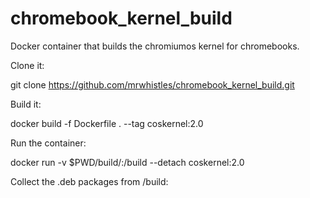 # chromebook_kernel_build
 Docker container that builds the chromiumos kernel for chromebooks.



Clone it:

git clone https://github.com/mrwhistles/chromebook_kernel_build.git


Build it:

docker build -f Dockerfile . --tag coskernel:2.0



Run the container:

docker run -v $PWD/build/:/build --detach coskernel:2.0


Collect the .deb packages from /build:
